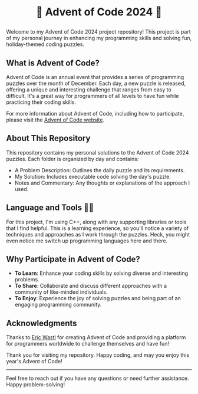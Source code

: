 ﻿# <p align="center"> 🎄 Advent of Code 2024 🎄 </p>

Welcome to my Advent of Code 2024 project repository! This project is part of my personal journey in enhancing my programming skills and solving fun, holiday-themed coding puzzles. 

## What is Advent of Code?

Advent of Code is an annual event that provides a series of programming puzzles over the month of December. Each day, a new puzzle is released, offering a unique and interesting challenge that ranges from easy to difficult. It's a great way for programmers of all levels to have fun while practicing their coding skills.

For more information about Advent of Code, including how to participate, please visit the [Advent of Code website](https://adventofcode.com/2024/about).

## About This Repository

This repository contains my personal solutions to the Advent of Code 2024 puzzles. Each folder is organized by day and contains:

- A Problem Description: Outlines the daily puzzle and its requirements.
- My Solution: Includes executable code solving the day's puzzle.
- Notes and Commentary: Any thoughts or explanations of the approach I used.

## Language and Tools 🧑‍💻

For this project, I'm using C++, along with any supporting libraries or tools that I find helpful. This is a learning experience, so you'll notice a variety of techniques and approaches as I work through the puzzles. Heck, you might even notice me switch up programming languages here and there. 

## Why Participate in Advent of Code?

- **To Learn**: Enhance your coding skills by solving diverse and interesting problems.
- **To Share**: Collaborate and discuss different approaches with a community of like-minded individuals.
- **To Enjoy**: Experience the joy of solving puzzles and being part of an engaging programming community.

## Acknowledgments

Thanks to [Eric Wastl](http://was.tl/) for creating Advent of Code and providing a platform for programmers worldwide to challenge themselves and have fun!

Thank you for visiting my repository. Happy coding, and may you enjoy this year's Advent of Code!

---

Feel free to reach out if you have any questions or need further assistance. Happy problem-solving!